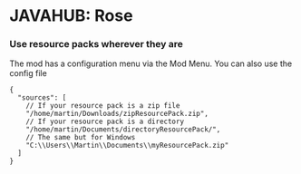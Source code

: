 # JAVAHUB: Rose
### Use resource packs wherever they are 
The mod has a configuration menu via the Mod Menu. You can also use the config file
```
{
  "sources": [
    // If your resource pack is a zip file
    "/home/martin/Downloads/zipResourcePack.zip",
    // If your resource pack is a directory
    "/home/martin/Documents/directoryResourcePack/",
    // The same but for Windows
    "C:\\Users\\Martin\\Documents\\myResourcePack.zip"
  ]
}
```
